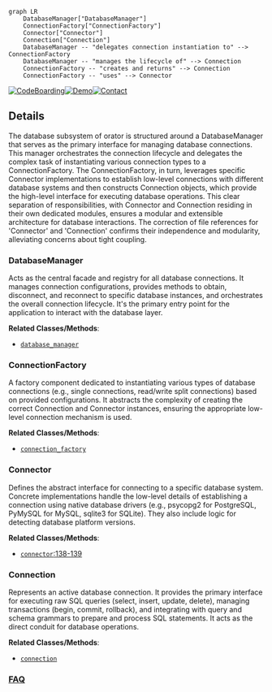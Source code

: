```mermaid
graph LR
    DatabaseManager["DatabaseManager"]
    ConnectionFactory["ConnectionFactory"]
    Connector["Connector"]
    Connection["Connection"]
    DatabaseManager -- "delegates connection instantiation to" --> ConnectionFactory
    DatabaseManager -- "manages the lifecycle of" --> Connection
    ConnectionFactory -- "creates and returns" --> Connection
    ConnectionFactory -- "uses" --> Connector
```

[![CodeBoarding](https://img.shields.io/badge/Generated%20by-CodeBoarding-9cf?style=flat-square)](https://github.com/CodeBoarding/GeneratedOnBoardings)[![Demo](https://img.shields.io/badge/Try%20our-Demo-blue?style=flat-square)](https://www.codeboarding.org/demo)[![Contact](https://img.shields.io/badge/Contact%20us%20-%20contact@codeboarding.org-lightgrey?style=flat-square)](mailto:contact@codeboarding.org)

## Details

The database subsystem of orator is structured around a DatabaseManager that serves as the primary interface for managing database connections. This manager orchestrates the connection lifecycle and delegates the complex task of instantiating various connection types to a ConnectionFactory. The ConnectionFactory, in turn, leverages specific Connector implementations to establish low-level connections with different database systems and then constructs Connection objects, which provide the high-level interface for executing database operations. This clear separation of responsibilities, with Connector and Connection residing in their own dedicated modules, ensures a modular and extensible architecture for database interactions. The correction of file references for 'Connector' and 'Connection' confirms their independence and modularity, alleviating concerns about tight coupling.

### DatabaseManager
Acts as the central facade and registry for all database connections. It manages connection configurations, provides methods to obtain, disconnect, and reconnect to specific database instances, and orchestrates the overall connection lifecycle. It's the primary entry point for the application to interact with the database layer.


**Related Classes/Methods**:

- <a href="https://github.com/sdispater/orator/blob/0.9/orator/database_manager.py" target="_blank" rel="noopener noreferrer">`database_manager`</a>


### ConnectionFactory
A factory component dedicated to instantiating various types of database connections (e.g., single connections, read/write split connections) based on provided configurations. It abstracts the complexity of creating the correct Connection and Connector instances, ensuring the appropriate low-level connection mechanism is used.


**Related Classes/Methods**:

- <a href="https://github.com/sdispater/orator/blob/0.9/orator/connectors/connection_factory.py" target="_blank" rel="noopener noreferrer">`connection_factory`</a>


### Connector
Defines the abstract interface for connecting to a specific database system. Concrete implementations handle the low-level details of establishing a connection using native database drivers (e.g., psycopg2 for PostgreSQL, PyMySQL for MySQL, sqlite3 for SQLite). They also include logic for detecting database platform versions.


**Related Classes/Methods**:

- <a href="https://github.com/sdispater/orator/blob/0.9/orator/database_manager.py#L138-L139" target="_blank" rel="noopener noreferrer">`connector`:138-139</a>


### Connection
Represents an active database connection. It provides the primary interface for executing raw SQL queries (select, insert, update, delete), managing transactions (begin, commit, rollback), and integrating with query and schema grammars to prepare and process SQL statements. It acts as the direct conduit for database operations.


**Related Classes/Methods**:

- <a href="https://github.com/sdispater/orator/blob/0.9/orator/database_manager.py" target="_blank" rel="noopener noreferrer">`connection`</a>




### [FAQ](https://github.com/CodeBoarding/GeneratedOnBoardings/tree/main?tab=readme-ov-file#faq)